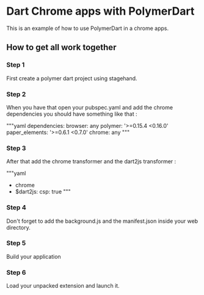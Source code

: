 # Dart Chrome apps with PolymerDart

This is an example of how to use PolymerDart in a chrome apps.

## How to get all work together

### Step 1

First create a polymer dart project using stagehand.

### Step 2

When you have that open your pubspec.yaml and add the chrome dependencies you should have something like that :

"""yaml
dependencies:
  browser: any
  polymer: '>=0.15.4 <0.16.0'
  paper_elements: '>=0.6.1 <0.7.0'
  chrome: any
"""

### Step 3

After that add the chrome transformer and the dart2js transformer :

"""yaml
- chrome
- $dart2js:
    csp: true
"""

### Step 4

Don't forget to add the background.js and the manifest.json inside your web directory.

### Step 5

Build your application


### Step 6

Load your unpacked extension and launch it.
